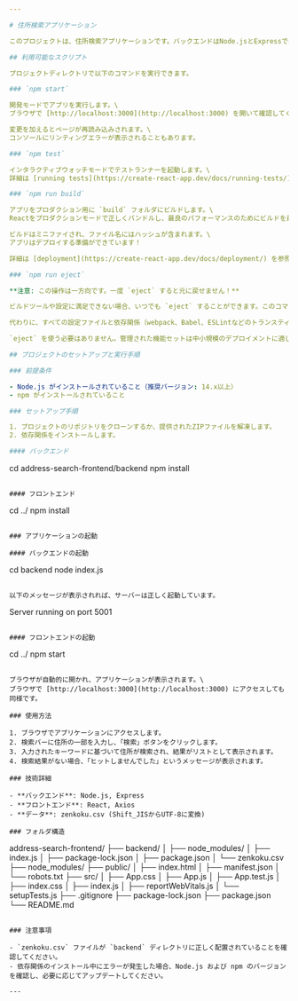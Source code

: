 ```yaml
---

# 住所検索アプリケーション

このプロジェクトは、住所検索アプリケーションです。バックエンドはNode.jsとExpressで構築され、フロントエンドはReactで構築されています。住所データは`zenkoku.csv`ファイルから読み込まれ、検索機能が提供されます。

## 利用可能なスクリプト

プロジェクトディレクトリで以下のコマンドを実行できます。

### `npm start`

開発モードでアプリを実行します。\
ブラウザで [http://localhost:3000](http://localhost:3000) を開いて確認してください。

変更を加えるとページが再読み込みされます。\
コンソールにリンティングエラーが表示されることもあります。

### `npm test`

インタラクティブウォッチモードでテストランナーを起動します。\
詳細は [running tests](https://create-react-app.dev/docs/running-tests/) を参照してください。

### `npm run build`

アプリをプロダクション用に `build` フォルダにビルドします。\
Reactをプロダクションモードで正しくバンドルし、最良のパフォーマンスのためにビルドを最適化します。

ビルドはミニファイされ、ファイル名にはハッシュが含まれます。\
アプリはデプロイする準備ができています！

詳細は [deployment](https://create-react-app.dev/docs/deployment/) を参照してください。

### `npm run eject`

**注意: この操作は一方向です。一度 `eject` すると元に戻せません！**

ビルドツールや設定に満足できない場合、いつでも `eject` することができます。このコマンドはプロジェクトから単一のビルド依存関係を削除します。

代わりに、すべての設定ファイルと依存関係（webpack、Babel、ESLintなどのトランスティブ依存関係）をプロジェクトに直接コピーするため、完全に制御できるようになります。`eject` を除くすべてのコマンドは引き続き動作しますが、コピーされたスクリプトを指すようになります。この時点で完全に自己責任となります。

`eject` を使う必要はありません。管理された機能セットは中小規模のデプロイメントに適しており、この機能を使用する必要を感じることはありません。ただし、準備ができた時にカスタマイズすることができるのは便利です。

## プロジェクトのセットアップと実行手順

### 前提条件

- Node.js がインストールされていること（推奨バージョン: 14.x以上）
- npm がインストールされていること

### セットアップ手順

1. プロジェクトのリポジトリをクローンするか、提供されたZIPファイルを解凍します。
2. 依存関係をインストールします。

#### バックエンド

```
cd address-search-frontend/backend
npm install
```

#### フロントエンド

```
cd ../
npm install
```

### アプリケーションの起動

#### バックエンドの起動

```
cd backend
node index.js
```

以下のメッセージが表示されれば、サーバーは正しく起動しています。

```
Server running on port 5001
```

#### フロントエンドの起動

```
cd ../
npm start
```

ブラウザが自動的に開かれ、アプリケーションが表示されます。\
ブラウザで [http://localhost:3000](http://localhost:3000) にアクセスしても同様です。

### 使用方法

1. ブラウザでアプリケーションにアクセスします。
2. 検索バーに住所の一部を入力し、「検索」ボタンをクリックします。
3. 入力されたキーワードに基づいて住所が検索され、結果がリストとして表示されます。
4. 検索結果がない場合、「ヒットしませんでした」というメッセージが表示されます。

### 技術詳細

- **バックエンド**: Node.js, Express
- **フロントエンド**: React, Axios
- **データ**: zenkoku.csv (Shift_JISからUTF-8に変換)

### フォルダ構造

```
address-search-frontend/
├── backend/
│   ├── node_modules/
│   ├── index.js
│   ├── package-lock.json
│   ├── package.json
│   └── zenkoku.csv
├── node_modules/
├── public/
│   ├── index.html
│   ├── manifest.json
│   └── robots.txt
├── src/
│   ├── App.css
│   ├── App.js
│   ├── App.test.js
│   ├── index.css
│   ├── index.js
│   ├── reportWebVitals.js
│   └── setupTests.js
├── .gitignore
├── package-lock.json
├── package.json
└── README.md
```

### 注意事項

- `zenkoku.csv` ファイルが `backend` ディレクトリに正しく配置されていることを確認してください。
- 依存関係のインストール中にエラーが発生した場合、Node.js および npm のバージョンを確認し、必要に応じてアップデートしてください。

---
```

